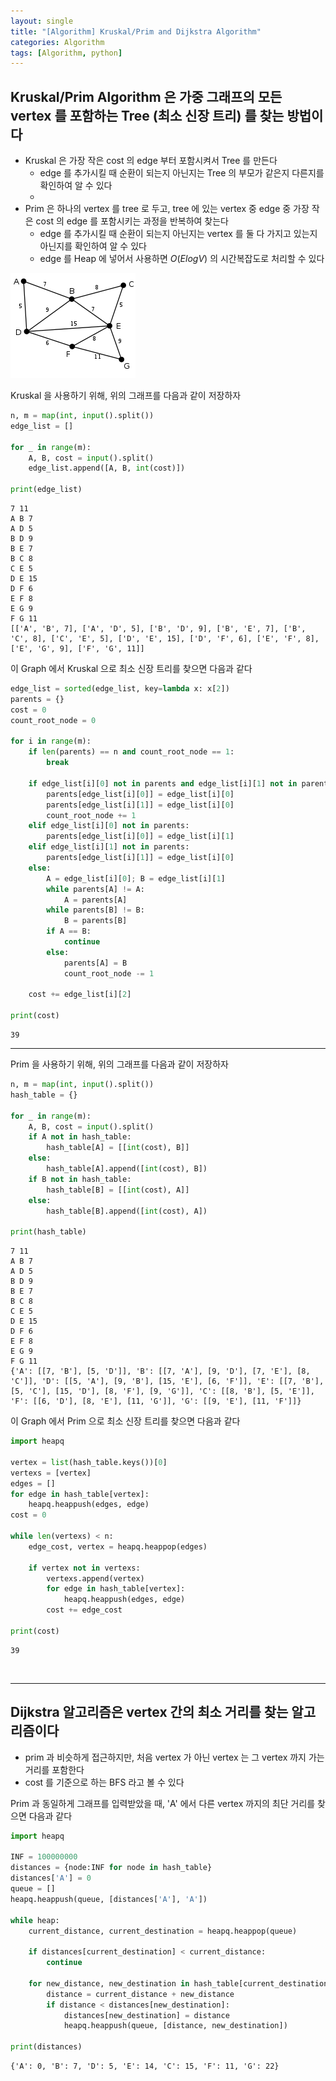 ```yaml
---
layout: single
title: "[Algorithm] Kruskal/Prim and Dijkstra Algorithm"
categories: Algorithm
tags: [Algorithm, python]
---
```



## Kruskal/Prim Algorithm 은 가중 그래프의 모든 vertex 를 포함하는 Tree (최소 신장 트리) 를 찾는 방법이다
- Kruskal 은 가장 작은 cost 의 edge 부터 포함시켜서 Tree 를 만든다 <br>
  - edge 를 추가시킬 때 순환이 되는지 아닌지는 Tree 의 부모가 같은지 다른지를 확인하여 알 수 있다
  - 
- Prim 은 하나의 vertex 를 tree 로 두고, tree 에 있는 vertex 중 edge 중 가장 작은 cost 의 edge 를 포함시키는 과정을 반복하여 찾는다
  - edge 를 추가시킬 때 순환이 되는지 아닌지는 vertex 를 둘 다 가지고 있는지 아닌지를 확인하여 알 수 있다
  - edge 를 Heap 에 넣어서 사용하면 $O(E log V)$ 의 시간복잡도로 처리할 수 있다


<img src="/assets/img/Graph_example1.png">

Kruskal 을 사용하기 위해, 위의 그래프를 다음과 같이 저장하자

```python
n, m = map(int, input().split())
edge_list = []

for _ in range(m):
    A, B, cost = input().split()
    edge_list.append([A, B, int(cost)])

print(edge_list)
```

    7 11
    A B 7
    A D 5
    B D 9
    B E 7
    B C 8
    C E 5
    D E 15
    D F 6
    E F 8
    E G 9
    F G 11
    [['A', 'B', 7], ['A', 'D', 5], ['B', 'D', 9], ['B', 'E', 7], ['B', 'C', 8], ['C', 'E', 5], ['D', 'E', 15], ['D', 'F', 6], ['E', 'F', 8], ['E', 'G', 9], ['F', 'G', 11]]
    

이 Graph 에서 Kruskal 으로 최소 신장 트리를 찾으면 다음과 같다


```python
edge_list = sorted(edge_list, key=lambda x: x[2])
parents = {}
cost = 0
count_root_node = 0

for i in range(m):
    if len(parents) == n and count_root_node == 1:
        break
    
    if edge_list[i][0] not in parents and edge_list[i][1] not in parents:
        parents[edge_list[i][0]] = edge_list[i][0]
        parents[edge_list[i][1]] = edge_list[i][0]
        count_root_node += 1
    elif edge_list[i][0] not in parents:
        parents[edge_list[i][0]] = edge_list[i][1]
    elif edge_list[i][1] not in parents:
        parents[edge_list[i][1]] = edge_list[i][0]
    else:
        A = edge_list[i][0]; B = edge_list[i][1]
        while parents[A] != A:
            A = parents[A]
        while parents[B] != B:
            B = parents[B]
        if A == B:
            continue
        else:
            parents[A] = B
            count_root_node -= 1

    cost += edge_list[i][2]

print(cost)
```

    39


<hr>

Prim 을 사용하기 위해, 위의 그래프를 다음과 같이 저장하자

```python
n, m = map(int, input().split())
hash_table = {}

for _ in range(m):
    A, B, cost = input().split()
    if A not in hash_table:
        hash_table[A] = [[int(cost), B]]
    else:
        hash_table[A].append([int(cost), B])
    if B not in hash_table:
        hash_table[B] = [[int(cost), A]]
    else:
        hash_table[B].append([int(cost), A])

print(hash_table)
```

    7 11
    A B 7
    A D 5
    B D 9
    B E 7
    B C 8
    C E 5
    D E 15
    D F 6
    E F 8
    E G 9
    F G 11
    {'A': [[7, 'B'], [5, 'D']], 'B': [[7, 'A'], [9, 'D'], [7, 'E'], [8, 'C']], 'D': [[5, 'A'], [9, 'B'], [15, 'E'], [6, 'F']], 'E': [[7, 'B'], [5, 'C'], [15, 'D'], [8, 'F'], [9, 'G']], 'C': [[8, 'B'], [5, 'E']], 'F': [[6, 'D'], [8, 'E'], [11, 'G']], 'G': [[9, 'E'], [11, 'F']]}

    
이 Graph 에서 Prim 으로 최소 신장 트리를 찾으면 다음과 같다


```python
import heapq

vertex = list(hash_table.keys())[0]
vertexs = [vertex]
edges = []
for edge in hash_table[vertex]:
    heapq.heappush(edges, edge)
cost = 0

while len(vertexs) < n:
    edge_cost, vertex = heapq.heappop(edges)
    
    if vertex not in vertexs:
        vertexs.append(vertex)
        for edge in hash_table[vertex]:
            heapq.heappush(edges, edge)
        cost += edge_cost

print(cost)
```

    39


<br> <hr>

## Dijkstra 알고리즘은 vertex 간의 최소 거리를 찾는 알고리즘이다
- prim 과 비슷하게 접근하지만, 처음 vertex 가 아닌 vertex 는 그 vertex 까지 가는 거리를 포함한다
- cost 를 기준으로 하는 BFS 라고 볼 수 있다

Prim 과 동일하게 그래프를 입력받았을 때, 'A' 에서 다른 vertex 까지의 최단 거리를 찾으면 다음과 같다


```python
import heapq

INF = 100000000
distances = {node:INF for node in hash_table}
distances['A'] = 0
queue = []
heapq.heappush(queue, [distances['A'], 'A'])

while heap: 
    current_distance, current_destination = heapq.heappop(queue)

    if distances[current_destination] < current_distance:
        continue
    
    for new_distance, new_destination in hash_table[current_destination]:
        distance = current_distance + new_distance 
        if distance < distances[new_destination]: 
            distances[new_destination] = distance
            heapq.heappush(queue, [distance, new_destination]) 

print(distances)
```

    {'A': 0, 'B': 7, 'D': 5, 'E': 14, 'C': 15, 'F': 11, 'G': 22}
    
